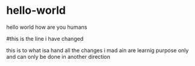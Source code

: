 # hello-world
hello world how are you humans

#this is the line i have changed

this is to what isa hand all the changes i mad ain
are learnig purpose only and can only be done in another direction
